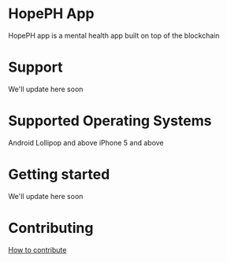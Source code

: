 # HopePH App
HopePH app is a mental health app built on top of the blockchain

# Support 
We'll update here soon

# Supported Operating Systems
Android Lollipop and above
iPhone 5 and above

# Getting started
We'll update here soon

# Contributing
<a href="https://github.com/HopePH/hopephapp/blob/master/CONTRIBUTING.md">How to contribute </a>

